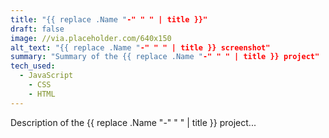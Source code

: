 ```yaml
---
title: "{{ replace .Name "-" " " | title }}"
draft: false
image: //via.placeholder.com/640x150
alt_text: "{{ replace .Name "-" " " | title }} screenshot"
summary: "Summary of the {{ replace .Name "-" " " | title }} project"
tech_used:
  - JavaScript
 	- CSS
 	- HTML
---
```

 	
Description of the {{ replace .Name "-" " " | title }} project...
